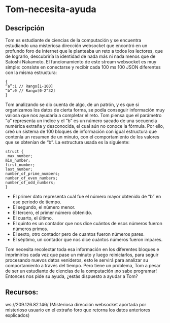 # Tom-necesita-ayuda

## Descripción

Tom es estudiante de ciencias de la computación y se encuentra estudiando una misteriosa dirección websocket que encontró en un profundo foro de internet que le planteaba un reto a todos los lectores, que de lograrlo, descubriría la identidad de nada más ni nada menos que de Satoshi Nakamoto.
El funcionamiento de este stream websocket es muy simple: consiste en conectarse y recibir cada 100 ms 100 JSON diferentes con la misma estructura:

```console
{
“a”:1 // Rango[1-100]
“b”:0 // Rango[0-2^32]
}
```
Tom analizando se dio cuenta de algo, de un patrón, y es que si organizamos los datos de cierta forma, se podía conseguir información muy valiosa que nos ayudaría a completar el reto. Tom piensa que el parámetro “a” representa un índice y el “b” es un número sacado de una secuencia numérica extraña y desconocida, el cual aún no conoce la fórmula. Por ello, creó un sistema de 100 bloques de información con igual estructura que contenía un resumen de un minuto, con el comportamiento de los valores que se obtenían de “b”. La estructura usada es la siguiente:

```console
struct {
_max_number;
min_number;
first_number;
last_number;
number_of_prime_numbers;
number_of_even_numbers;
number_of_odd_numbers;
}
```

- El primer dato representa cuál fue el número mayor obtenido de “b” en ese periodo de tiempo.
- El segundo, el número menor.
- El tercero, el primer número obtenido.
- El cuarto, el último.
- El quinto es un contador que nos dice cuántos de esos números fueron números primos.
- El sexto, otro contador pero de cuantos fueron números pares.
- El séptimo, un contador que nos dice cuántos números fueron impares.

Tom necesita recolectar toda esa información en los diferentes bloques e imprimirlos cada vez que pase un minuto y luego reiniciarlos, para seguir procesando nuevos datos venideros, esto le servirá para analizar su comportamiento a través del tiempo. Pero tiene un problema, Tom a pesar de ser un estudiante de ciencias de la computación ¡no sabe programar! Entonces nos pide su ayuda, ¿estás dispuesto a ayudar a Tom?

## Recursos:
ws://209.126.82.146/ (Misteriosa dirección websocket aportada por misterioso usuario en el extraño foro que retorna los datos anteriores explicados)
